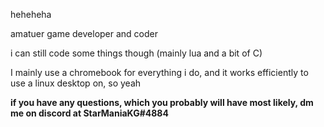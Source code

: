 heheheha



amatuer game developer and coder

i can still code some things though (mainly lua and a bit of C)


I mainly use a chromebook for everything i do, and it works efficiently to use a linux desktop on, so yeah

**if you have any questions, which you probably will have most likely, dm me on discord at StarManiaKG#4884**
